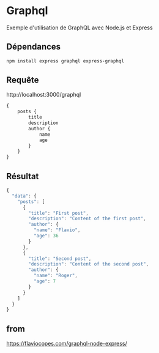 # Graphql

Exemple d'utilisation de GraphQL avec Node.js et Express

## Dépendances

```bash
npm install express graphql express-graphql
```

## Requête

http://localhost:3000/graphql

```js
{
	posts {
	    title
	    description
        author {
            name
            age
        }
	}
}
```

## Résultat

```js
{
  "data": {
    "posts": [
      {
        "title": "First post",
        "description": "Content of the first post",
        "author": {
          "name": "Flavio",
          "age": 36
        }
      },
      {
        "title": "Second post",
        "description": "Content of the second post",
        "author": {
          "name": "Roger",
          "age": 7
        }
      }
    ]
  }
}
```

## from

https://flaviocopes.com/graphql-node-express/
